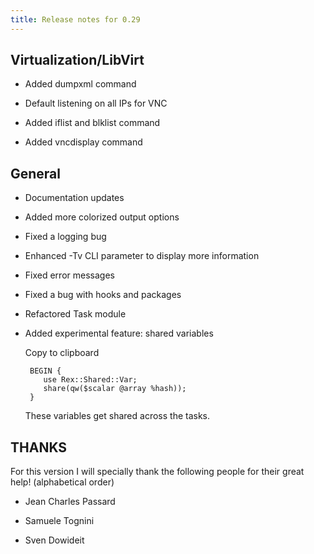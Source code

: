 ```yaml
---
title: Release notes for 0.29
---
```


## Virtualization/LibVirt

-   Added dumpxml command

-   Default listening on all IPs for VNC

-   Added iflist and blklist command

-   Added vncdisplay command

## General

-   Documentation updates

-   Added more colorized output options

-   Fixed a logging bug

-   Enhanced -Tv CLI parameter to display more information

-   Fixed error messages

-   Fixed a bug with hooks and packages

-   Refactored Task module

-   Added experimental feature: shared variables

    Copy to clipboard

         BEGIN {
            use Rex::Shared::Var;
            share(qw($scalar @array %hash));
         }
         

    These variables get shared across the tasks.

## THANKS

For this version I will specially thank the following people for their great help! (alphabetical order)

-   Jean Charles Passard

-   Samuele Tognini

-   Sven Dowideit


